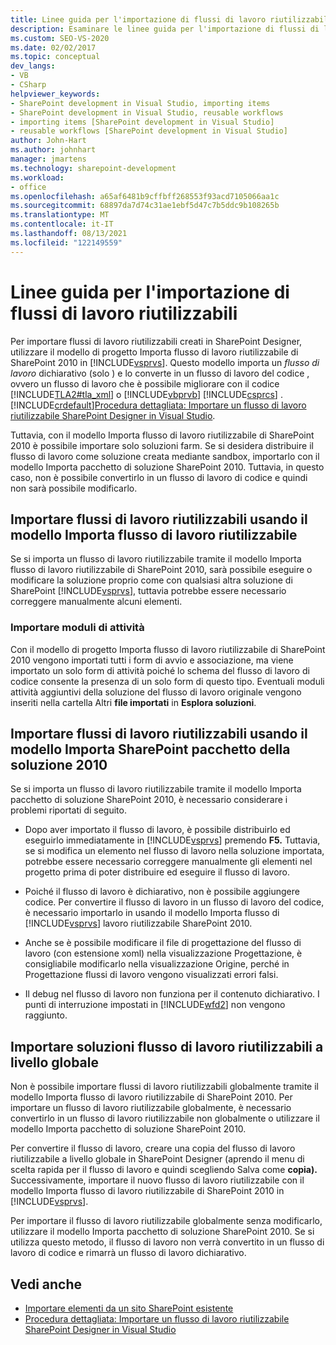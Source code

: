 ```yaml
---
title: Linee guida per l'importazione di flussi di lavoro riutilizzabili | Microsoft Docs
description: Esaminare le linee guida per l'importazione di flussi di lavoro riutilizzabili creati in SharePoint Designer in Visual Studio.
ms.custom: SEO-VS-2020
ms.date: 02/02/2017
ms.topic: conceptual
dev_langs:
- VB
- CSharp
helpviewer_keywords:
- SharePoint development in Visual Studio, importing items
- SharePoint development in Visual Studio, reusable workflows
- importing items [SharePoint development in Visual Studio]
- reusable workflows [SharePoint development in Visual Studio]
author: John-Hart
ms.author: johnhart
manager: jmartens
ms.technology: sharepoint-development
ms.workload:
- office
ms.openlocfilehash: a65af6481b9cffbff268553f93acd7105066aa1c
ms.sourcegitcommit: 68897da7d74c31ae1ebf5d47c7b5ddc9b108265b
ms.translationtype: MT
ms.contentlocale: it-IT
ms.lasthandoff: 08/13/2021
ms.locfileid: "122149559"
---
```

# <a name="guidelines-for-importing-reusable-workflows"></a>Linee guida per l'importazione di flussi di lavoro riutilizzabili
  Per importare flussi di lavoro riutilizzabili creati in SharePoint Designer, utilizzare il modello di progetto Importa flusso di lavoro riutilizzabile di SharePoint 2010 in [!INCLUDE[vsprvs](../sharepoint/includes/vsprvs-md.md)]. Questo modello importa un *flusso di lavoro*  dichiarativo (solo ) e lo converte in un flusso di lavoro del codice , ovvero un flusso di lavoro che è possibile migliorare con il codice [!INCLUDE[TLA2#tla_xml](../sharepoint/includes/tla2sharptla-xml-md.md)] o  [!INCLUDE[vbprvb](../sharepoint/includes/vbprvb-md.md)] [!INCLUDE[csprcs](../sharepoint/includes/csprcs-md.md)] . [!INCLUDE[crdefault](../sharepoint/includes/crdefault-md.md)][Procedura dettagliata: Importare un flusso di lavoro riutilizzabile SharePoint Designer in Visual Studio](../sharepoint/walkthrough-import-a-sharepoint-designer-reusable-workflow-into-visual-studio.md).

 Tuttavia, con il modello Importa flusso di lavoro riutilizzabile di SharePoint 2010 è possibile importare solo soluzioni farm. Se si desidera distribuire il flusso di lavoro come soluzione creata mediante sandbox, importarlo con il modello Importa pacchetto di soluzione SharePoint 2010. Tuttavia, in questo caso, non è possibile convertirlo in un flusso di lavoro di codice e quindi non sarà possibile modificarlo.

## <a name="import-reusable-workflows-by-using-the-import-reusable-workflow-template"></a>Importare flussi di lavoro riutilizzabili usando il modello Importa flusso di lavoro riutilizzabile
 Se si importa un flusso di lavoro riutilizzabile tramite il modello Importa flusso di lavoro riutilizzabile di SharePoint 2010, sarà possibile eseguire o modificare la soluzione proprio come con qualsiasi altra soluzione di SharePoint [!INCLUDE[vsprvs](../sharepoint/includes/vsprvs-md.md)], tuttavia potrebbe essere necessario correggere manualmente alcuni elementi.

### <a name="import-task-forms"></a>Importare moduli di attività
 Con il modello di progetto Importa flusso di lavoro riutilizzabile di SharePoint 2010 vengono importati tutti i form di avvio e associazione, ma viene importato un solo form di attività poiché lo schema del flusso di lavoro di codice consente la presenza di un solo form di questo tipo. Eventuali moduli attività aggiuntivi della soluzione del flusso di lavoro originale vengono inseriti nella cartella Altri **file importati** in **Esplora soluzioni**.

## <a name="import-reusable-workflows-by-using-the-import-sharepoint-2010-solution-package-template"></a>Importare flussi di lavoro riutilizzabili usando il modello Importa SharePoint pacchetto della soluzione 2010
 Se si importa un flusso di lavoro riutilizzabile tramite il modello Importa pacchetto di soluzione SharePoint 2010, è necessario considerare i problemi riportati di seguito.

- Dopo aver importato il flusso di lavoro, è possibile distribuirlo ed eseguirlo immediatamente in [!INCLUDE[vsprvs](../sharepoint/includes/vsprvs-md.md)] premendo **F5.** Tuttavia, se si modifica un elemento nel flusso di lavoro nella soluzione importata, potrebbe essere necessario correggere manualmente gli elementi nel progetto prima di poter distribuire ed eseguire il flusso di lavoro.

- Poiché il flusso di lavoro è dichiarativo, non è possibile aggiungere codice. Per convertire il flusso di lavoro in un flusso di lavoro del codice, è necessario importarlo in usando il modello Importa flusso di [!INCLUDE[vsprvs](../sharepoint/includes/vsprvs-md.md)] lavoro riutilizzabile SharePoint 2010.

- Anche se è possibile modificare il file di progettazione del flusso di lavoro (con estensione xoml) nella visualizzazione Progettazione, è consigliabile modificarlo nella visualizzazione Origine, perché in Progettazione flussi di lavoro vengono visualizzati errori falsi.

- Il debug nel flusso di lavoro non funziona per il contenuto dichiarativo. I punti di interruzione impostati in [!INCLUDE[wfd2](../sharepoint/includes/wfd2-md.md)] non vengono raggiunto.

## <a name="import-globally-reusable-workflow-solutions"></a>Importare soluzioni flusso di lavoro riutilizzabili a livello globale
 Non è possibile importare flussi di lavoro riutilizzabili globalmente tramite il modello Importa flusso di lavoro riutilizzabile di SharePoint 2010. Per importare un flusso di lavoro riutilizzabile globalmente, è necessario convertirlo in un flusso di lavoro riutilizzabile non globalmente o utilizzare il modello Importa pacchetto di soluzione SharePoint 2010.

 Per convertire il flusso di lavoro, creare una copia del flusso di lavoro riutilizzabile a livello globale in SharePoint Designer (aprendo il menu di scelta rapida per il flusso di lavoro e quindi scegliendo Salva come **copia).** Successivamente, importare il nuovo flusso di lavoro riutilizzabile con il modello Importa flusso di lavoro riutilizzabile di SharePoint 2010 in [!INCLUDE[vsprvs](../sharepoint/includes/vsprvs-md.md)].

 Per importare il flusso di lavoro riutilizzabile globalmente senza modificarlo, utilizzare il modello Importa pacchetto di soluzione SharePoint 2010. Se si utilizza questo metodo, il flusso di lavoro non verrà convertito in un flusso di lavoro di codice e rimarrà un flusso di lavoro dichiarativo.

## <a name="see-also"></a>Vedi anche
- [Importare elementi da un sito SharePoint esistente](../sharepoint/importing-items-from-an-existing-sharepoint-site.md)
- [Procedura dettagliata: Importare un flusso di lavoro riutilizzabile SharePoint Designer in Visual Studio](../sharepoint/walkthrough-import-a-sharepoint-designer-reusable-workflow-into-visual-studio.md)
